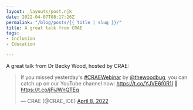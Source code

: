 ```yaml
---
layout: _layouts/post.njk
date: 2022-04-07T08:17:26Z
permalink: "/blog/posts/{{ title | slug }}/"
title: A great talk from CRAE
tags:
- Inclusion
- Education

---
```

A great talk from Dr Becky Wood, hosted by CRAE:

<blockquote class="twitter-tweet"><p lang="en" dir="ltr">If you missed yesterday&#39;s <a href="https://twitter.com/hashtag/CRAEWebinar?src=hash&amp;ref_src=twsrc%5Etfw">#CRAEWebinar</a> by <a href="https://twitter.com/thewoodbug?ref_src=twsrc%5Etfw">@thewoodbug</a>, you can catch up on our YouTube channel now: <a href="https://t.co/YJVE6f0R1I">https://t.co/YJVE6f0R1I</a> 🤩 <a href="https://t.co/jFiJWnQTEq">https://t.co/jFiJWnQTEq</a></p>&mdash; CRAE (@CRAE_IOE) <a href="https://twitter.com/CRAE_IOE/status/1512417839147270152?ref_src=twsrc%5Etfw">April 8, 2022</a></blockquote> <script async src="https://platform.twitter.com/widgets.js" charset="utf-8"></script>